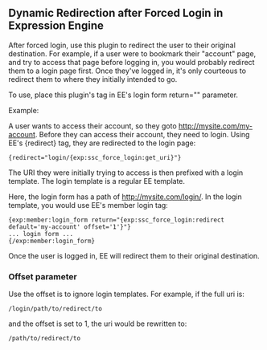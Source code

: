 ## Dynamic Redirection after Forced Login in Expression Engine

After forced login, use this plugin to redirect the user to their original destination. For example, if a user were to bookmark their "account" page, and try to access that page before logging in, you would probably redirect them to a login page first. Once they've logged in, it's only courteous to redirect them to where they initially intended to go.

To use, place this plugin's tag in EE's login form return="" parameter.

Example:

A user wants to access their account, so they goto http://mysite.com/my-account. Before they
can access their account, they need to login. Using EE's {redirect} tag, they are redirected 
to the login page:

	{redirect="login/{exp:ssc_force_login:get_uri}"}

The URI they were initially trying to access is then prefixed with a login template. The login
template is a regular EE template.

Here, the login form has a path of http://mysite.com/login/. In the login template, you would 
use EE's member login tag:

	{exp:member:login_form return="{exp:ssc_force_login:redirect default='my-account' offset='1'}"}
	... login form ...
	{/exp:member:login_form}

Once the user is logged in, EE will redirect them to their original destination.

### Offset parameter

Use the offset is to ignore login templates.
For example, if the full uri is:

	/login/path/to/redirect/to

and the offset is set to 1, the uri would be rewritten to:

	/path/to/redirect/to
